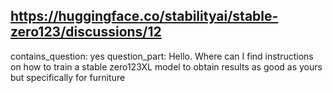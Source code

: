 ## https://huggingface.co/stabilityai/stable-zero123/discussions/12

contains_question: yes
question_part: Hello. Where can I find instructions on how to train a stable zero123XL model to obtain results as good as yours but specifically for furniture